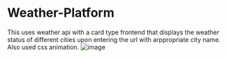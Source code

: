 # Weather-Platform
This uses weather api with a card type frontend that displays the weather status of different cities upon entering the url with arppropriate city name.
Also used css animation.
![image](https://user-images.githubusercontent.com/100221488/198835203-13c580a6-68e3-42c1-8f9c-955281b615d1.png)
